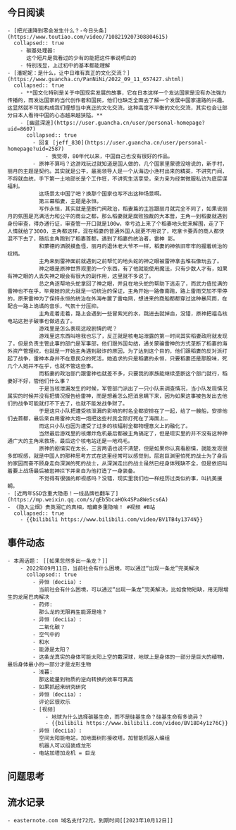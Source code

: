 ## 今日阅读
	- [把光速降到零会发生什么？-今日头条](https://www.toutiao.com/video/7108219207308804615)
	  collapsed:: true
		- 碳基处理器:
		  这个短片是我看过的少有的能把这件事说明白的
		- 特别浅显，上过初中的基本都能理解
	- [潘妮妮：是什么，让中日难有真正的文化交流？](https://www.guancha.cn/PanNiNi/2022_09_11_657427.shtml)
	  collapsed:: true
		- **国文化特别是关于中国现实发展的故事，它在日本这样一个发达国家是没有办法强力传播的，而发达国家的当代创作者和国民，他们也缺乏全面去了解一个发展中国家道路的兴趣。这显然就不可能构成我们理想当中真正的文化交流，这种高度不平衡的文化交流，其实也会让部分日本人看待中国的心态越来越狭隘。**
		- [幽蓝深邃](https://user.guancha.cn/user/personal-homepage?uid=8607)
		  collapsed:: true
			- 回复 [jeff_830](https://user.guancha.cn/user/personal-homepage?uid=2587)
				- 我觉得，80年代以来，中国自己也没有很好的作品。
			- 原神不算吗？这游戏玩过就知道是国人做的，几个国家里蒙德没啥说的，新手村，丽月的主题是契约。其实就是公平，最高领导人是一个从海边小渔村出来的精英，不讲究门阀，不将就血统，手下第一土地部长是个工作狂，不讲究生活享受，亲力亲为经常微服私访为底层谋福利。
			  这场景太中国了吧？换那个国家也写不出这种场景啊。
			  第三幕稻妻，主题是永恒。
			  写作永恒，其实就是垄断门阀政治，稻妻篇的主旨跟丽月就完全不同了，如果说丽月的氛围是充满活力和公平的商业之都，那么稻妻就是腐败独裁的大本营，主角一到稻妻就遇到身份审查，得办通行证，审查管一开口就是100w，幸亏边上来了个稻妻地头蛇来解围，走了下人情就给了3000，主角都这样，混在稻妻的普通外国人就更不用说了，吃拿卡要弄的商人都快混不下去了，随后主角跑到了稻妻首都，遇到了稻妻的统治者，雷神 影。
			  和蒙德的洒脱摸鱼怪，丽月的退休老大爷不一样，稻妻的神依旧牢牢的握着统治的权柄。
			  主角来到雷神面前就遇到之前帮忙的地头蛇的神之眼被雷神拿去堆石像玩去了。
			  神之眼是原神世界观里的一个东西，有了他就能使用魔法，只有少数人才有，如果有神之眼的人丢失神之眼会有很大的副作用，这里就不多说了。
			  总之角逐帮地头蛇拿回了神之眼，并且在地头蛇的帮助下逃走了，而武力值拉满的雷神也不在乎，毕竟她的武力就是一切统治的保证，主角开始一路像南跑，路上雷雨交加不带停的，原来雷神为了保持永恒的统治在外海布置了雷电网，想进来的商船都都穿过这种暴风雨，在配合一路上诡谲的音乐，气氛十分压抑。
			  主角走着走着，路上会遇到一些冒紫光的水，跳进去就掉血，没错，原神把福岛核电站这担子破事也做进去了。
			  游戏里是怎么表现这段剧情的呢？
			  游戏里这东西叫啥我也忘了，反正就是核电站泄露的第一时间其实稻妻政府就发现了，但是负责主管此事的部门是军事部，他们跟外国勾结，通关蒙骗雷神的方式垄断了稻妻的海外资产管理权，也就是一开始主角遇到敲诈的原因，为了达到这个目的，他们跟稻妻的反对派打起了战争，雷神本身并不在意民众的死活，她追求的只是稻妻的永恒，只要稻妻还是那股味，死几个人她并不在乎，也就不管这些事。
			  而稻妻的政治部门跟雷神也就差不多，只要我的家族能继续垄断这个部门就行，稻妻好不好，管他们什么事？
			  于是当核泄漏发生的时候，军管部门派出了一只小队来调查情况，当小队发现情况属实的时候并没有把情况报告给雷神，而是想着怎么把消息瞒下来，因为如果这事被告发出去他们的战争可能就打不下去了，也就不能发战争财了。
			  于是这只小队把遭受核泄漏的影响的村名全都安排在了一起，给了一艘船，安排他们去首都，最后亲自用雷神大炮一炮把这些村民全部打死在了海面上…
			  而这只小队也因为遭受了过多的核辐射全都物理意义上的融化了。
			  当然最后游戏里的核爆炸危机最后都被主角搞定了，但是现实里的并不没有这种神通广大的主角来救场，最后这个核电站还是一地鸡毛。
			  原神的剧情实在太长，三言两语也说不清楚，但是如果你认真看剧情，就能发现很多即视感，就是中国人的那种思考方式在这里经常可以感觉到，层岩巨渊里怕死的战士为了身后的家园而奋不顾身走向深渊的死的战士，从深渊走出的战士虽然已经身体残缺不全，但是依旧叫着要上战场最后被岩神拦下并亲自为他打造了一身装备。
			  不觉得有很强的即视感吗？没错，现实里我们也一样经历过类似的事，叫抗美援朝。
	- [近两年SSD含重大隐患！一线品牌也翻车了](https://mp.weixin.qq.com/s/qEb5bcaHOk4SPa8WeScs6A)
	- 《隐入尘烟》贵英溺亡的真相，暗藏多重隐喻！ #视频 #B站
	  collapsed:: true
		- {{bilibili https://www.bilibili.com/video/BV1TB4y1374N}}
## 事件动态
	- 本周话题： [[如果忽然多出一条龙？]]
		- 2022年09月11日，当前社会有什么困境，可以通过“出现一条龙”完美解决
		  collapsed:: true
			- 异恒（deciia）:
			  当前社会有什么困境，可以通过“出现一条龙”完美解决，比如食物短缺，用无限增生的龙尾巴肉解决
			- 药师:
			  那么龙的无限再生能源是啥？
			- 异恒（deciia）:
			  二氧化碳？
			- 空气中的
			- 和水
			- 能源是太阳？
			- 这条龙真实的身体可能太阳上空的戴深球，地球上是身体的一部分是巨大的植物，最后身体最小的一部分才是龙形生物
			- 浅暮:
			  那这能量到物质的逆向转换的效率可真高
			- 如果抓起来研究研究
			- 异恒（deciia）:
			  评论区很欢乐
			- [视频]
				- 地球为什么选择碳基生命，而不是硅基生命？硅基生命有多诡异？
				- {{bilibili https://www.bilibili.com/video/BV18D4y1z76C}}
			- 异恒（deciia）:
			  空间太阳能电站，加地面树形接收塔，加智能机器人编组
			  机器人可以组装成龙形
			- 电站加塔加龙机 = 巨龙
## 问题思考
## 流水记录
	- easternote.com 域名支付72元，到期时间[[2023年10月12日]]